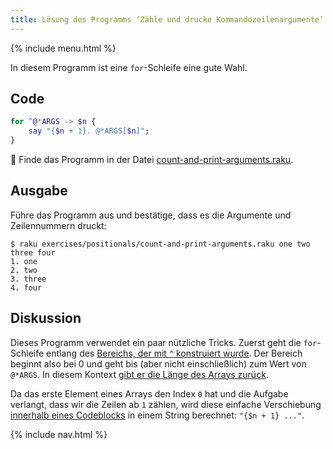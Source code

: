 ```yaml
---
title: Lösung des Programms ‘Zähle und drucke Kommandozeilenargumente’
---
```


{% include menu.html %}

In diesem Programm ist eine `for`-Schleife eine gute Wahl.

## Code

```raku
for ^@*ARGS -> $n {
    say "{$n + 1}. @*ARGS[$n]";
}
```

🦋 Finde das Programm in der Datei [count-and-print-arguments.raku](https://github.com/ash/raku-course/blob/master/exercises/positionals/count-and-print-arguments.raku).

## Ausgabe

Führe das Programm aus und bestätige, dass es die Argumente und Zeilennummern druckt:

```console
$ raku exercises/positionals/count-and-print-arguments.raku one two three four
1. one
2. two
3. three
4. four
```

## Diskussion

Dieses Programm verwendet ein paar nützliche Tricks. Zuerst geht die `for`-Schleife entlang des [Bereichs, der mit `^` konstruiert wurde](/de/essentials/ranges/excluding-endpoints). Der Bereich beginnt also bei 0 und geht bis (aber nicht einschließlich) zum Wert von `@*ARGS`. In diesem Kontext [gibt er die Länge des Arrays zurück](/de/essentials/positionals/arrays#size).

Da das erste Element eines Arrays den Index `0` hat und die Aufgabe verlangt, dass wir die Zeilen ab `1` zählen, wird diese einfache Verschiebung [innerhalb eines Codeblocks](/de/essentials/strings/code-interpolation) in einem String berechnet: `"{$n + 1} ..."`.

{% include nav.html %}